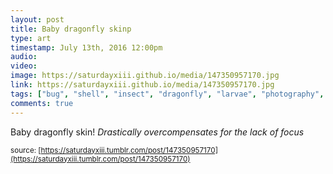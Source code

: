 ```yaml
---
layout: post
title: Baby dragonfly skinp
type: art
timestamp: July 13th, 2016 12:00pm
audio: 
video: 
image: https://saturdayxiii.github.io/media/147350957170.jpg
link: https://saturdayxiii.github.io/media/147350957170.jpg
tags: ["bug", "shell", "insect", "dragonfly", "larvae", "photography", "art"]
comments: true
---
```

Baby dragonfly skin!
*Drastically overcompensates for the lack of focus*
 
  
<small>source: [https://saturdayxiii.tumblr.com/post/147350957170](https://saturdayxiii.tumblr.com/post/147350957170)</small>